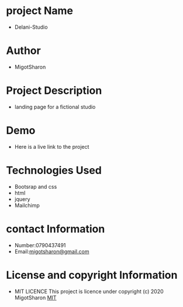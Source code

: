 # project Name
*  Delani-Studio
# Author
*  MigotSharon
# Project Description
*   landing page for a fictional studio  

# Demo
* Here is a live link to the project
 # Technologies Used
 * Bootsrap and css
 * html
 * jquery
 * Mailchimp

 # contact Information
 * Number:0790437491
 * Email:migotsharon@gmail.com

 # License and copyright Information
 * MIT LICENCE</a>
This  project is licence under <a href="https://opensource.org/licenses/MIT"></a>
copyright (c) 2020 MigotSharon
[MIT](https://github.com/MigotSharon/Delani-studio/blob/master/LICENSE)
